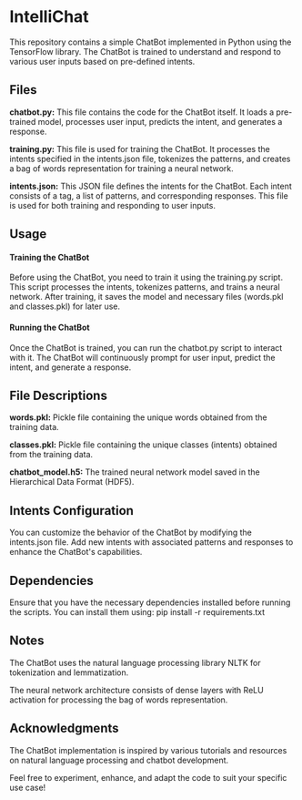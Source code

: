 # IntelliChat
This repository contains a simple ChatBot implemented in Python using the TensorFlow library. The ChatBot is trained to understand and respond to various user inputs based on pre-defined intents.

## Files
**chatbot.py:** This file contains the code for the ChatBot itself. It loads a pre-trained model, processes user input, predicts the intent, and generates a response.

**training.py:** This file is used for training the ChatBot. It processes the intents specified in the intents.json file, tokenizes the patterns, and creates a bag of words representation for training a neural network.

**intents.json:** This JSON file defines the intents for the ChatBot. Each intent consists of a tag, a list of patterns, and corresponding responses. This file is used for both training and responding to user inputs.

## Usage
#### Training the ChatBot
Before using the ChatBot, you need to train it using the training.py script. This script processes the intents, tokenizes patterns, and trains a neural network. After training, it saves the model and necessary files (words.pkl and classes.pkl) for later use.

#### Running the ChatBot
Once the ChatBot is trained, you can run the chatbot.py script to interact with it. The ChatBot will continuously prompt for user input, predict the intent, and generate a response.

## File Descriptions
**words.pkl:** Pickle file containing the unique words obtained from the training data.

**classes.pkl:** Pickle file containing the unique classes (intents) obtained from the training data.

**chatbot_model.h5:** The trained neural network model saved in the Hierarchical Data Format (HDF5).

## Intents Configuration
You can customize the behavior of the ChatBot by modifying the intents.json file. Add new intents with associated patterns and responses to enhance the ChatBot's capabilities.

## Dependencies
Ensure that you have the necessary dependencies installed before running the scripts. You can install them using:
pip install -r requirements.txt

## Notes
The ChatBot uses the natural language processing library NLTK for tokenization and lemmatization.

The neural network architecture consists of dense layers with ReLU activation for processing the bag of words representation.

## Acknowledgments
The ChatBot implementation is inspired by various tutorials and resources on natural language processing and chatbot development.

Feel free to experiment, enhance, and adapt the code to suit your specific use case!
